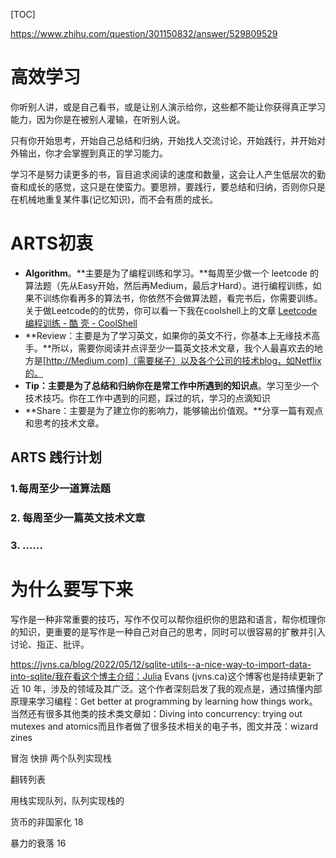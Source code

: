 [TOC]

https://www.zhihu.com/question/301150832/answer/529809529



# 高效学习

你听别人讲，或是自己看书，或是让别人演示给你，这些都不能让你获得真正学习能力，因为你是在被别人灌输，在听别人说。

只有你开始思考，开始自己总结和归纳，开始找人交流讨论，开始践行，并开始对外输出，你才会掌握到真正的学习能力。

学习不是努力读更多的书，盲目追求阅读的速度和数量，这会让人产生低层次的勤奋和成长的感觉，这只是在使蛮力。要思辨，要践行，要总结和归纳，否则你只是在机械地重复某件事(记忆知识)，而不会有质的成长。

# ARTS初衷

- **Algorithm**。**主要是为了编程训练和学习。**每周至少做一个 leetcode 的算法题（先从Easy开始，然后再Medium，最后才Hard）。进行编程训练，如果不训练你看再多的算法书，你依然不会做算法题，看完书后，你需要训练。关于做Leetcode的的优势，你可以看一下我在coolshell上的文章 [Leetcode 编程训练 - 酷 壳 - CoolShell](https://link.zhihu.com/?target=https%3A//coolshell.cn/articles/12052.html)
- **Review：主要是为了学习英文，如果你的英文不行，你基本上无缘技术高手。**所以，需要你阅读并点评至少一篇英文技术文章，我个人最喜欢去的地方是[http://Medium.com]（需要梯子）以及各个公司的技术blog，如Netflix的。
- **Tip：主要是为了总结和归纳你在是常工作中所遇到的知识点**。学习至少一个技术技巧。你在工作中遇到的问题，踩过的坑，学习的点滴知识
- **Share：主要是为了建立你的影响力，能够输出价值观。**分享一篇有观点和思考的技术文章。



## ARTS 践行计划

### 1.每周至少一道算法题

### 2. 每周至少一篇英文技术文章

### 3. ……



# 为什么要写下来

写作是一种非常重要的技巧，写作不仅可以帮你组织你的思路和语言，帮你梳理你的知识，更重要的是写作是一种自己对自己的思考，同时可以很容易的扩散并引入讨论、指正、批评。





https://jvns.ca/blog/2022/05/12/sqlite-utils--a-nice-way-to-import-data-into-sqlite/我在看这个博主介绍：Julia Evans (jvns.ca)这个博客也是持续更新了近 10 年，涉及的领域及其广泛。这个作者深刻启发了我的观点是，通过搞懂内部原理来学习编程：Get better at programming by learning how things work。当然还有很多其他类的技术类文章如：Diving into concurrency: trying out mutexes and atomics而且作者做了很多技术相关的电子书，图文并茂：wizard zines



冒泡 快排  两个队列实现栈  

翻转列表

用栈实现队列，队列实现栈的



货币的非国家化 18

暴力的衰落 16